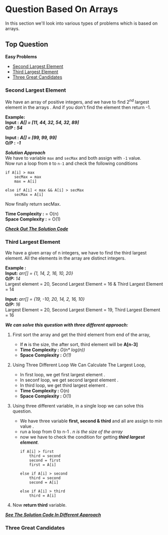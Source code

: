 # Question Based On Arrays  

In this section we'll look into various types of problems which is based on arrays.  

## Top Question  

**Easy Problems**

-   [Second Largest Element](#second-largest-element)
-   [Third Largest Element](#third-largest-element)
-   [Three Great Candidates](#three-great-candidates)








### Second Largest Element  

We have an array of positive integers, and we have to find $2^{nd}$ largest element in the arrays . And if you don't find the element then return -1.

**Example:**  
**Input :** _**A[] = [11, 44, 32, 54, 32, 89]**_  
**O/P :** _**54**_  

**Input :** _**A[] = [99, 99, 99]**_  
**O/P :** _**-1**_  


___Solution Approach___  
We have to variable `max` and `secMax` and both assign with `-1` value.  
Now run a loop from `0` to `n-1` and check the following conditions

    if A[i] > max 
        secMax = max
        max = A[i]
    
    else if A[i] < max && A[i] > secMax 
        secMax = A[i]

Now finally return secMax. 

**Time Complexity :** = O(n)  
**Space Complexity :** = O(1)  

***[Check Out The Solution Code](./secondLargestElement.cpp)*** 

### Third Largest Element  
We have a given array of n integers, we have to find the third largest element. All the elements in the array are distinct integers. 

**Example :**  
**Input:** _arr[] = {1, 14, 2, 16, 10, 20}_  
**O/P:** _14_  
Largest element = 20, Second Largest Element = 16 & Third Largest Element = 14  

**Input:** _arr[] = {19, -10, 20, 14, 2, 16, 10}_  
**O/P:** _16_  
Largest Element = 20, Second Largest Element = 19, Third Largest Element = 16  


_**We can solve this question with three different approach:**_  
1. First sort the array and get the third element from end of the array, 

    -   If **n** is the size, the after sort, third element will be **A[n-3]**
    -   **Time Complexity :** _O(n* log(n))_
    -   **Space Complexity :** _O(1)_

2. Using Three Different Loop We Can Calculate The Largest Loop,

    - In first loop, we get first largest element .
    - In seconf loop, we get second largest element .
    - In third loop, we get third largest element .
    - **Time Complexity :** O(n)
    - **Space Complexity :** O(1)

3. Using three different variable, in a single loop we can solve this question.

    - We have three variable **first, second & third**  and all are assign to min value .
    - run a loop from 0 to n-1 . _n is the size of the array_ 
    - now we have to check the condition for getting ___third largest element___.  
        ```
        if A[i] > first
            third = second
            second = first
            first = A[i]
        
        else if A[i] > second
            third = second
            second = A[i]

        else if A[i] > third
            third = A[i]
        ```

4. Now **return third** variable.    

_**[See The Solution Code In Different Approach](./thirdLargestElement.cpp)**_  

### Three Great Candidates
